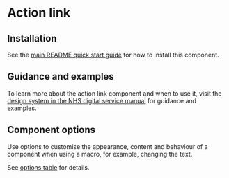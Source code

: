 # Action link

## Installation

See the [main README quick start guide](https://github.com/nhsuk/nhsuk-frontend#quick-start) for how to install this component.

## Guidance and examples

To learn more about the action link component and when to use it, visit the [design system in the NHS digital service manual](https://service-manual.nhs.uk/design-system/components/action-link) for guidance and examples.

## Component options

Use options to customise the appearance, content and behaviour of a component when using a macro, for example, changing the text.

See [options table](https://service-manual.nhs.uk/design-system/components/action-link#options-action-link-example) for details.
